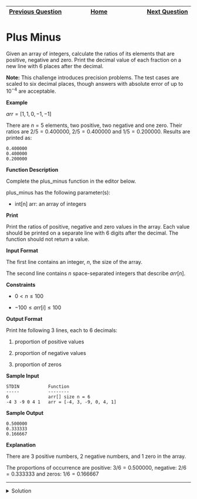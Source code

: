 | <img width=1000>[Previous Question](https://github.com/Kevin-Lago/python-hackerrank-solutions/tree/main/src/)</img> | <img width=1000>[Home](https://github.com/Kevin-Lago/python-hackerrank-solutions)</img> | <img width=1000>[Next Question](https://github.com/Kevin-Lago/python-hackerrank-solutions/tree/main/src/)</img> |
|:---|:---:|---:|

# Plus Minus

Given an array of integers, calculate the ratios of its elements that are positive, negative and zero. Print the decimal value of each fraction on a new line with $6$ places after the decimal.

__Note:__ This challenge introduces precision problems. The test cases are scaled to six decimal places, though answers with absolute error of up to $10^{-4}$ are acceptable.

__Example__

$arr = [1, 1, 0, -1, -1]$

There are $n = 5$ elements, two positive, two negative and one zero. Their ratios are $2 / 5 = 0.400000$, $2 / 5 = 0.400000$ and $1 / 5 = 0.200000$. Results are printed as:

```
0.400000
0.400000
0.200000
```

__Function Description__

Complete the plus_minus function in the editor below.

plus_minus has the following parameter(s):

- int[n] arr: an array of integers

__Print__

Print the ratios of positive, negative and zero values in the array. Each value should be printed on a separate line with $6$ digits after the decimal. The function should not return a value.

__Input Format__

The first line contains an integer, $n$, the size of the array.

The second line contains $n$ space-separated integers that describe $arr[n]$.

__Constraints__

- $0 < n \le 100$

- $-100 \le arr[i] \le 100$

__Output Format__

Print hte following $3$ lines, each to $6$ decimals:

1. proportion of positive values

2. proportion of negative values

3. proportion of zeros

__Sample Input__

```
STDIN           Function
-----           --------
6               arr[] size n = 6
-4 3 -9 0 4 1   arr = [-4, 3, -9, 0, 4, 1]
``` 

__Sample Output__

```
0.500000
0.333333
0.166667
```

__Explanation__

There are $3$ positive numbers, $2$ negative numbers, and $1$ zero in the array.

The proportions of occurrence are positive: $3 / 6 = 0.500000$, negative: $2 / 6 = 0.333333$ and zeros: $1 / 6 = 0.166667$

---

<details><summary>Solution</summary>
    
```python
def plus_minus(arr):
    positives, negatives, zeros, length = 0, 0, 0, len(arr)

    for e in arr:
        if e > 0:
            positives += 1
        elif e < 0:
            negatives += 1
        else:
            zeros += 1

    print("{:f}".format(positives / length))
    print("{:f}".format(negatives / length))
    print("{:f}".format(zeros / length))


if __name__ == '__main__':
    n = int(input())
    arr = list(map(int, input().split()))
    plus_minus(arr)
```
</details>
